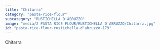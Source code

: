 ```yaml
---
title: "Chitarra"
category: "pasta-rice-flour"
subcategory: "RUSTICHELLA D'ABRUZZO"
image: "media/2 PASTA RICE FLOUR/RUSTICHELLA D'ABRUZZO/Chitarra.jpg"
id: "pasta-rice-flour-rustichella-d'abruzzo-179"
---
```


Chitarra
